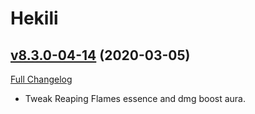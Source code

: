 # Hekili

## [v8.3.0-04-14](https://github.com/Hekili/hekili/tree/v8.3.0-04-14) (2020-03-05)
[Full Changelog](https://github.com/Hekili/hekili/compare/v8.3.0-04-13...v8.3.0-04-14)

- Tweak Reaping Flames essence and dmg boost aura.  
